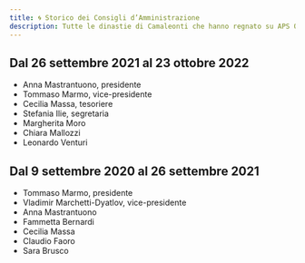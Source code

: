```yaml
---
title: 🌀 Storico dei Consigli d’Amministrazione
description: Tutte le dinastie di Camaleonti che hanno regnato su APS Oltre
---
```

## Dal 26 settembre 2021 al 23 ottobre 2022

* Anna Mastrantuono, presidente
* Tommaso Marmo, vice-presidente
* Cecilia Massa, tesoriere
* Stefania Ilie, segretaria
* Margherita Moro
* Chiara Mallozzi
* Leonardo Venturi

## Dal 9 settembre 2020 al 26 settembre 2021

* Tommaso Marmo, presidente
* Vladimir Marchetti-Dyatlov, vice-presidente
* Anna Mastrantuono
* Fammetta Bernardi
* Cecilia Massa
* Claudio Faoro
* Sara Brusco
